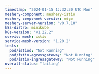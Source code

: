 ```yaml
---
timestamp: "2024-01-15 17:32:30 UTC Mon"
meshery-component: meshery-istio
meshery-component-version: edge
meshery-server-version: "v0.7.10"
k8s-distro: minikube
k8s-version: "v1.22.2"
service-mesh: istio
service-mesh-version: "1.20.2"
tests:
  pod/istiod: "Not Running"
  pod/istio-egressgateway: "Not Running"
  pod/istio-ingressgateway: "Not Running"
overall-status: "failing"
---
```

